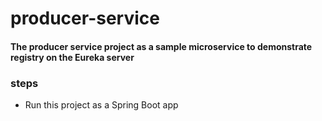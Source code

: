 # producer-service
#### The producer service project as a sample microservice to demonstrate registry on the Eureka server

### steps
- Run this project as a Spring Boot app